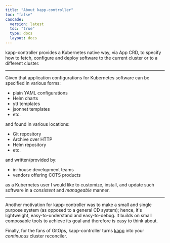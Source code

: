 ```yaml
---
title: "About kapp-controller"
toc: "false"
cascade:
  version: latest
  toc: "true"
  type: docs
  layout: docs
---
```


kapp-controller provides a Kubernetes native way, via App CRD, to specify how to fetch, configure and deploy software to the current cluster or to a different cluster.

---

Given that application configurations for Kubernetes software can be specified in various forms:

- plain YAML configurations
- Helm charts
- ytt templates
- jsonnet templates
- etc.

and found in various locations:

- Git repository
- Archive over HTTP
- Helm repository
- etc.

and written/provided by:

- in-house development teams
- vendors offering COTS products

as a Kubernetes user I would like to customize, install, and update such software in a _consistent_ and _manageable_ manner.

---

Another motivation for kapp-controller was to make a small and single purpose system (as opposed to a general CD system); hence, it's lightweight, easy-to-understand and easy-to-debug. It builds on small composable tools to achieve its goal and therefore is easy to think about.

Finally, for the fans of GitOps, kapp-controller turns [kapp](/kapp) into your _continuous_ cluster reconciler.
